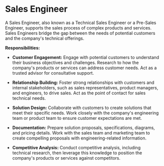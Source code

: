 # Sales Engineer

A Sales Engineer, also known as a Technical Sales Engineer or a Pre-Sales Engineer, supports the sales process of complex products and services. Sales Engineers bridge the gap between the needs of potential customers and the company's technical offerings.

**Responsibilities:**

* **Customer Engagement:** Engage with potential customers to understand their business objectives and challenges. Research to how the company's products or services can address customer needs. Act as a trusted advisor for consultative support.

* **Relationship Building:** Foster strong relationships with customers and internal stakeholders, such as sales representatives, product managers, and engineers, to drive sales. Act as the point of contact for sales technical needs.

* **Solution Design:** Collaborate with customers to create solutions that meet their specific needs. Work closely with the company's engineering team or product team to ensure customer expectations are met.

* **Documentation:** Prepare solution proposals, specifications, diagrams, and pricing details. Work with the sales team and marketing team to create compelling proposals with engineering-related information.

* **Competitive Analysis:** Conduct competitive analysis, including technical research, then leverage this knowledge to position the company's products or services against competitors.
